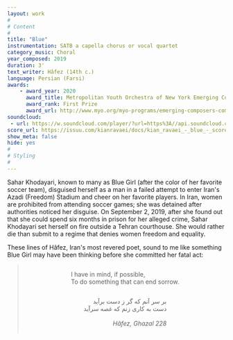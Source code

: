 ```yaml
---
layout: work
#
# Content
#
title: "Blue"
instrumentation: SATB a capella chorus or vocal quartet
category_music: Choral
year_composed: 2019
duration: 3'
text_writer: Hâfez (14th c.)
language: Persian (Farsi)
awards:
    - award_year: 2020
      award_title: Metropolitan Youth Orchestra of New York Emerging Composers Competition (Choral, Divison II)
      award_rank: First Prize
      award_url: http://www.myo.org/myo-programs/emerging-composers-competition/
soundcloud: 
 - url: https://w.soundcloud.com/player/?url=https%3A//api.soundcloud.com/tracks/1165605325&color=%23ff5500&auto_play=false&hide_related=false&show_comments=true&show_user=true&show_reposts=false&show_teaser=true&visual=true
score_url: https://issuu.com/kianravaei/docs/kian_ravaei_-_blue_-_score
show_meta: false
hide: yes
#
# Styling
#
---
```


Sahar Khodayari, known to many as Blue Girl (after the color of her favorite soccer team), disguised herself as a man in a failed attempt to enter Iran's Azadi (Freedom) Stadium and cheer on her favorite players. In Iran, women are prohibited from attending soccer games; she was detained after authorities noticed her disguise. On September 2, 2019, after she found out that she could spend six months in prison for her alleged crime, Sahar Khodayari set herself on fire outside a Tehran courthouse. She would rather die than submit to a regime that denies women freedom and equality.

These lines of Hâfez, Iran's most revered poet, sound to me like something Blue Girl may have been thinking before she committed her fatal act:

<blockquote>
<div style="text-align: center;">
<p style="display: inline-block; text-align: left;">I have in mind, if possible,<br>
To do something that can end sorrow.</p><br>
<p style="display: inline-block; text-align: right;">بر سر آنم که گر ز دست برآید<br>
دست به کاری زنم که غصه سرآید<br><br>
<cite>Hâfez, Ghazal 228</cite></p>
</div>
</blockquote>